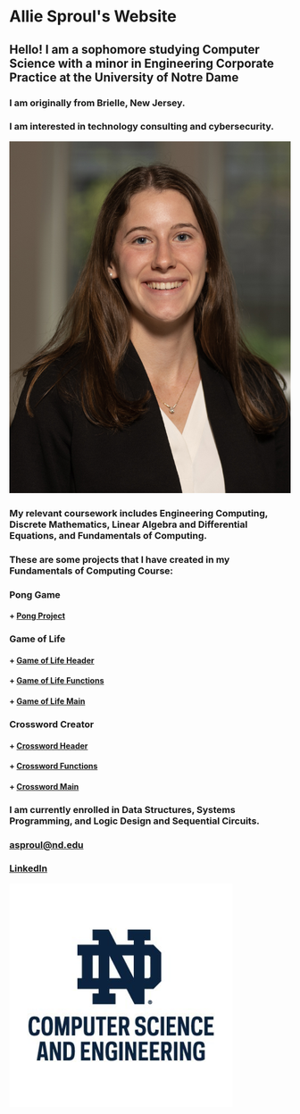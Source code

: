 # **Allie Sproul's Website** 
## Hello! I am a sophomore studying Computer Science with a minor in Engineering Corporate Practice at the University of Notre Dame
### I am originally from Brielle, New Jersey. 
### I am interested in technology consulting and cybersecurity. 
![my headshot](/images/headshot.jpg)

### My relevant coursework includes Engineering Computing, Discrete Mathematics, Linear Algebra and Differential Equations, and Fundamentals of Computing.
### These are some projects that I have created in my Fundamentals of Computing Course: 
### Pong Game
#### + [Pong Project](pongProject)

### Game of Life
#### + [Game of Life Header](lifefuncHeader)
#### + [Game of Life Functions](lifefuncCode)
#### + [Game of Life Main](playlife.c)

### Crossword Creator 
#### + [Crossword Header](crossfuncH)
#### + [Crossword Functions](crossfuncC)
#### + [Crossword Main](crosswordC)

### I am currently enrolled in Data Structures, Systems Programming, and Logic Design and Sequential Circuits. 

### [asproul@nd.edu](asproul@nd.edu)
### [LinkedIn](https://www.linkedin.com/in/alliesproul/)
![nd cse logo](/images/nd_cse_logo.jpg)
